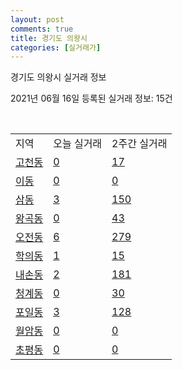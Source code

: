 ```yaml
---
layout: post
comments: true
title: 경기도 의왕시
categories: [실거래가]
---
```


경기도 의왕시 실거래 정보

2021년 06월 16일 등록된 실거래 정보: 15건

<script type="text/javascript">
  google.charts.load('current', {'packages':['corechart']});
  google.charts.setOnLoadCallback(drawChart);

  function drawChart() {
    var data = google.visualization.arrayToDataTable([['거래일', '매매', '전월세', '전매'], ['2021-02', 0, 20, 0], ['2021-03', 31, 91, 0], ['2021-04', 145, 164, 1], ['2021-05', 134, 176, 5], ['2021-06', 16, 60, 0]]);

    var options = {
      title: '최근 유형별 거래량 추이',
      legend: { position: 'bottom' }
    };

    var chart = new google.visualization.LineChart(document.getElementById('columnchart_material'));
    chart.draw(data, (options));
  }
</script>

<div id="columnchart_material" style="width: 450px; margin-left: -35px"></div>
<br>
<table class="sortable">
  <tr>
    <td>지역</td>
    <td>오늘 실거래</td>
    <td>2주간 실거래</td>
  </tr>

  
  <tr class="item">
    <td><a href="4143010100.html">고천동</a></td>
    <td><a href="4143010100.html">0</a></td>
    <td><a href="4143010100.html">17</a></td>
  </tr>
    

  <tr class="item">
    <td><a href="4143010200.html">이동</a></td>
    <td><a href="4143010200.html">0</a></td>
    <td><a href="4143010200.html">0</a></td>
  </tr>
    

  <tr class="item">
    <td><a href="4143010300.html">삼동</a></td>
    <td><a href="4143010300.html">3</a></td>
    <td><a href="4143010300.html">150</a></td>
  </tr>
    

  <tr class="item">
    <td><a href="4143010400.html">왕곡동</a></td>
    <td><a href="4143010400.html">0</a></td>
    <td><a href="4143010400.html">43</a></td>
  </tr>
    

  <tr class="item">
    <td><a href="4143010500.html">오전동</a></td>
    <td><a href="4143010500.html">6</a></td>
    <td><a href="4143010500.html">279</a></td>
  </tr>
    

  <tr class="item">
    <td><a href="4143010600.html">학의동</a></td>
    <td><a href="4143010600.html">1</a></td>
    <td><a href="4143010600.html">15</a></td>
  </tr>
    

  <tr class="item">
    <td><a href="4143010700.html">내손동</a></td>
    <td><a href="4143010700.html">2</a></td>
    <td><a href="4143010700.html">181</a></td>
  </tr>
    

  <tr class="item">
    <td><a href="4143010800.html">청계동</a></td>
    <td><a href="4143010800.html">0</a></td>
    <td><a href="4143010800.html">30</a></td>
  </tr>
    

  <tr class="item">
    <td><a href="4143010900.html">포일동</a></td>
    <td><a href="4143010900.html">3</a></td>
    <td><a href="4143010900.html">128</a></td>
  </tr>
    

  <tr class="item">
    <td><a href="4143011000.html">월암동</a></td>
    <td><a href="4143011000.html">0</a></td>
    <td><a href="4143011000.html">0</a></td>
  </tr>
    

  <tr class="item">
    <td><a href="4143011100.html">초평동</a></td>
    <td><a href="4143011100.html">0</a></td>
    <td><a href="4143011100.html">0</a></td>
  </tr>
    


</table>


    